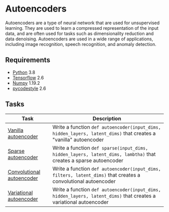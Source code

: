 # Autoencoders

Autoencoders are a type of neural network that are used for unsupervised learning. They are used to learn a compressed representation of the input data, and are often used for tasks such as dimensionality reduction and data denoising. Autoencoders are used in a wide range of applications, including image recognition, speech recognition, and anomaly detection.

## Requirements

* [Python](https://www.python.org/) 3.8
* [Tensorflow](https://www.tensorflow.org/) 2.6
* [Numpy](https://numpy.org/) 1.19.2
* [pycodestyle](https://pypi.org/project/pycodestyle/) 2.6

## Tasks
| Task                                              | Description                                                                                                       |
|---------------------------------------------------|-------------------------------------------------------------------------------------------------------------------|
| [Vanilla autoencoder](./0-vanilla.py)             | Write a function `def autoencoder(input_dims, hidden_layers, latent_dims)` that creates a "vanilla" autoencoder   |
| [Sparse autoencoder](./1-sparse.py)               | Write a function `def sparse(input_dims, hidden_layers, latent_dims, lambtha)` that creates a sparse autoencoder  |
| [Convolutional autoencoder](./2-convolutional.py) | Write a function `def autoencoder(input_dims, filters, latent_dims)` that creates a convolutional autoencoder     |
| [Variational autoencoder](./3-variational.py)     | Write a function `def autoencoder(input_dims, hidden_layers, latent_dims)` that creates a variational autoencoder |

